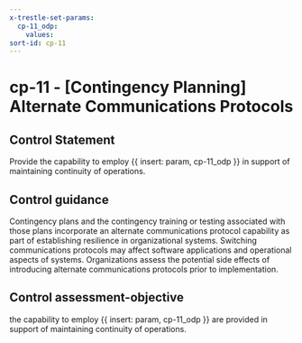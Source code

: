 ```yaml
---
x-trestle-set-params:
  cp-11_odp:
    values:
sort-id: cp-11
---
```


# cp-11 - \[Contingency Planning\] Alternate Communications Protocols

## Control Statement

Provide the capability to employ {{ insert: param, cp-11_odp }} in support of maintaining continuity of operations.

## Control guidance

Contingency plans and the contingency training or testing associated with those plans incorporate an alternate communications protocol capability as part of establishing resilience in organizational systems. Switching communications protocols may affect software applications and operational aspects of systems. Organizations assess the potential side effects of introducing alternate communications protocols prior to implementation.

## Control assessment-objective

the capability to employ {{ insert: param, cp-11_odp }} are provided in support of maintaining continuity of operations.
